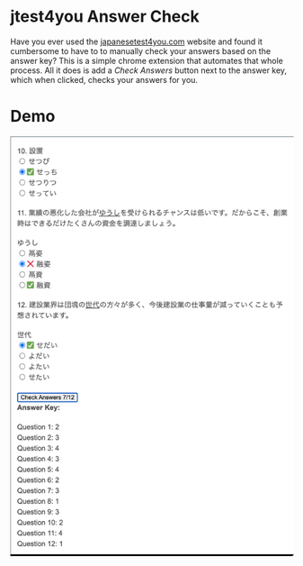 # jtest4you Answer Check

Have you ever used the [japanesetest4you.com](https://japanesetest4you.com/) website and found it cumbersome to have to to manually check your answers based on the answer key?
This is a simple chrome extension that automates that whole process. All it does is add a _Check Answers_ button next to the answer key, which when clicked, checks your answers for you.

# Demo

![Demo Image](./assets/demo.png "Demo")
